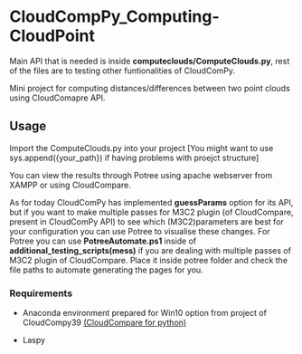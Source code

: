 <!-- [![Total Downloads](https://poser.pugx.org/aimeos/aimeos-typo3/d/total.svg)](https://packagist.org/packages/aimeos/aimeos-typo3) -->
<!-- [![Scrutinizer Code Quality](https://scrutinizer-ci.com/g/aimeos/aimeos-typo3/badges/quality-score.png?b=master)](https://scrutinizer-ci.com/g/aimeos/aimeos-typo3/?branch=master) -->
<!-- [![License](https://poser.pugx.org/aimeos/aimeos-typo3/license.svg)](https://packagist.org/packages/aimeos/aimeos-typo3) -->

# CloudCompPy_Computing-CloudPoint
Main API that is needed is inside __computeclouds/ComputeClouds.py__, rest of the files are to testing other funtionalities of CloudComPy.

Mini project for computing distances/differences between two point clouds using CloudComapre API.

## Usage
Import the ComputeClouds.py into your project [You might want to use sys.append({your_path}) if having problems with proejct structure] 

You can view the results through Potree using apache webserver from XAMPP or using CloudCompare.

As for today CloudComPy has implemented __guessParams__ option for its API, but if you want to make multiple passes for M3C2 plugin (of CloudCompare, present in CloudComPy API) to see which (M3C2)parameters are best for your configuration you can use Potree to visualise these changes. For Potree you can use __PotreeAutomate.ps1__ inside of __additional_testing_scripts(mess)__ if you are dealing with multiple passes of M3C2 plugin of CloudCompare. Place it inside potree folder and check the file paths to automate generating the pages for you.

### Requirements

- Anaconda environment prepared for Win10 option from project of CloudCompy39
<a href="https://github.com/CloudCompare/CloudComPy/blob/master/doc/UseWindowsCondaBinary.md">(CloudCompare for python)</a>

- Laspy
